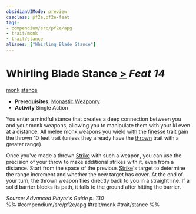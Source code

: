 ```yaml
---
obsidianUIMode: preview
cssclass: pf2e,pf2e-feat
tags:
- compendium/src/pf2e/apg
- trait/monk
- trait/stance
aliases: ["Whirling Blade Stance"]
---
```

# Whirling Blade Stance  [>](rules/core-rulebook/chapter-9-playing-the-game.md#Actions "Single Action") *Feat 14*  
[monk](rules/traits/monk.md "Monk Class Trait")  [stance](rules/traits/stance.md "Stance Combat Trait")  

- **Prerequisites**: [Monastic Weaponry](compendium/feats/monastic-weaponry.md)
- **Activity** Single Action

You enter a mindful stance that creates a deep connection between you and your monk weapons, allowing you to manipulate them with your ki even at a distance. All melee monk weapons you wield with the [finesse](rules/traits/finesse.md "Finesse Weapon Trait") trait gain the thrown 10 feet trait (unless they already have the [thrown](rules/traits/thrown.md "Thrown Weapon Trait") trait with a greater range)

Once you've made a thrown [Strike](rules/actions/strike.md) with such a weapon, you can use the precision of your throw to make additional strikes with it, even from a distance. Start from the space of the previous [Strike](rules/actions/strike.md)'s target to determine the range increment and whether the new target has cover. At the end of your turn, the thrown weapon flies directly back to you in a straight line. If a solid barrier blocks its path, it falls to the ground after hitting the barrier.

*Source: Advanced Player's Guide p. 130*  
%% #compendium/src/pf2e/apg #trait/monk #trait/stance %%